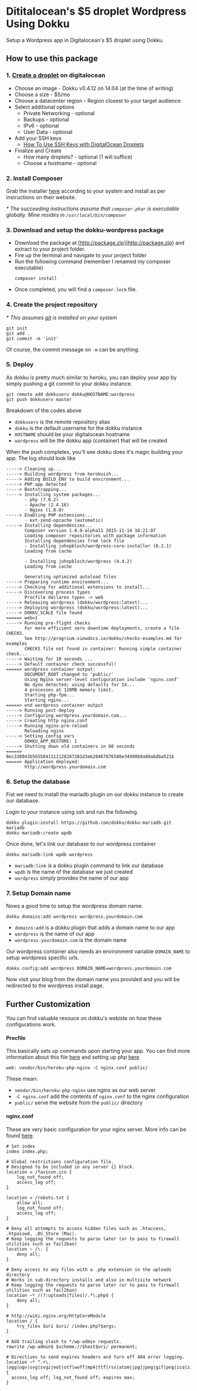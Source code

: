# Dititalocean's $5 droplet Wordpress Using Dokku

Setup a Wordpress app in Digitalocean's $5 droplet using Dokku.

## How to use this package

### 1. [Create a droplet](https://cloud.digitalocean.com/droplets/new) on digitalocean

- Choose an image - Dokku v0.4.12 on 14.04 (at the time of writing)
- Choose a size - $5/mo
- Choose a datacenter region - Region closest to your target audience
- Select additional options
  - Private Networking - optional
  - Backups - optional
  - IPv6 - optional
  - User Data - optional
- Add your SSH keys
  - [How To Use SSH Keys with DigitalOcean Droplets](https://www.digitalocean.com/community/tutorials/how-to-use-ssh-keys-with-digitalocean-droplets)
- Finalize and Create
  - How many droplets? - optional (1 will suffice)
  - Choose a hostname - optional

### 2. Install Composer

Grab the installer [here](https://getcomposer.org/download/) according to your system and install as per instructions on their website.

_* The succeeding instructions assume that `composer.phar` is executable globally. Mine resides in `/usr/local/bin/composer`_

### 3. Download and setup the dokku-wordpress package

- Download the package at [http://package.zip](http://package.zip) and extract to your project folder.
- Fire up the terminal and navigate to your project folder
- Run the following command (remember I renamed my composer executable)
  ```
  composer install
  ```
- Once completed, you will find a `composer.lock` file.

### 4. Create the project repository

_* This assumes [git](https://git-scm.com) is installed on your system_

```
git init
git add .
git commit -m 'init'
```

Of course, the commit message on `-m` can be anything.

### 5. Deploy

As dokku is pretty much similar to heroku, you can deploy your app by simply pushing a git commit to your dokku instance.

```
git remote add dokkuserv dokku@HOSTNAME:wordpress
git push dokkuserv master
```

Breakdown of the codes above

- `dokkuserv` is the remote repository alias
- `dokku` is the default username for the dokku instance
- `HOSTNAME` should be your digitalocean hostname
- `wordpress` will be the dokku app (container) that will be created

When the push completes, you'll see dokku does it's magic building your app. The log should look like

```
-----> Cleaning up...
-----> Building wordpress from herokuish...
-----> Adding BUILD_ENV to build environment...
-----> PHP app detected
-----> Bootstrapping...
-----> Installing system packages...
       - php (7.0.2)
       - Apache (2.4.16)
       - Nginx (1.8.0)
-----> Enabling PHP extensions...
       - ext-zend-opcache (automatic)
-----> Installing dependencies...
       Composer version 1.0.0-alpha11 2015-11-14 16:21:07
       Loading composer repositories with package information
       Installing dependencies from lock file
       - Installing johnpbloch/wordpress-core-installer (0.2.1)
       Loading from cache

       - Installing johnpbloch/wordpress (4.4.2)
       Loading from cache

       Generating optimized autoload files
-----> Preparing runtime environment...
-----> Checking for additional extensions to install...
-----> Discovering process types
       Procfile declares types -> web
-----> Releasing wordpress (dokku/wordpress:latest)...
-----> Deploying wordpress (dokku/wordpress:latest)...
-----> DOKKU_SCALE file found
=====> web=1
-----> Running pre-flight checks
       For more efficient zero downtime deployments, create a file CHECKS.
       See http://progrium.viewdocs.io/dokku/checks-examples.md for examples
       CHECKS file not found in container: Running simple container check...
-----> Waiting for 10 seconds ...
-----> Default container check successful!
=====> wordpress container output:
       DOCUMENT_ROOT changed to 'public/'
       Using Nginx server-level configuration include 'nginx.conf'
       No dyno detected; using defaults for 1X...
       4 processes at 128MB memory limit.
       Starting php-fpm...
       Starting nginx...
=====> end wordpress container output
-----> Running post-deploy
-----> Configuring wordpress.yourdomain.com...
-----> Creating http nginx.conf
-----> Running nginx-pre-reload
       Reloading nginx
-----> Setting config vars
       DOKKU_APP_RESTORE: 1
-----> Shutting down old containers in 60 seconds
=====> 8ec330943b5655041111128287281d3eb28467876580e34990b9a89abdba521b
=====> Application deployed:
       http://wordpress.yourdomain.com
```

### 6. Setup the database

Fist we need to install the mariadb plugin on our dokku instance to create our database.

Login to your instance using ssh and run the following.

```
dokku plugin:install https://github.com/dokku/dokku-mariadb.git mariadb
dokku mariadb:create wpdb
```

Once done, let's link our database to our wordpress container

```
dokku mariadb:link wpdb wordpress
```

- `mariadb:link` is a dokku plugin command to link our database
- `wpdb` is the name of the database we just created
- `wordpress` simply provides the name of our app

### 7. Setup Domain name

Nows a good time to setup the wordpress domain name.

```
dokku domains:add wordpress wordpress.yourdomain.com
```

- `domains:add` is a dokku plugin that adds a domain name to our app
- `wordpress` is the name of our app
- `wordpress.yourdomain.com` is the domain name

Our wordpress container also needs an environment variable `DOMAIN_NAME` to setup wordpress specific urls.

```
dokku config:add wordpress DOMAIN_NAME=wordpress.yourdomain.com
```

Now visit your blog from the domain name you provided and you will be redirected to the wordpress install page.

## Further Customization

You can find valuable resouce on dokku's webiste on how these configurations work.

#### Procfile

This basically sets up commands upon starting your app. You can find more information about this file [here](https://devcenter.heroku.com/articles/procfile) and setting up php [here](https://devcenter.heroku.com/articles/custom-php-settings)

```
web: vendor/bin/heroku-php-nginx -C nginx.conf public/
```

These mean:

  - `vendor/bin/heroku-php-nginx` use nginx as our web server
  - `-C nginx.conf` add the contents of `nginx.conf` to the nginx configuration
  - `public/` serve the website from the `public/` directory

#### nginx.conf

These are very basic configuration for your nginx server. More info can be found [here](https://codex.wordpress.org/Nginx).

```
# Set index
index index.php;

# Global restrictions configuration file.
# Designed to be included in any server {} block.
location = /favicon.ico {
	log_not_found off;
	access_log off;
}

location = /robots.txt {
	allow all;
	log_not_found off;
	access_log off;
}

# Deny all attempts to access hidden files such as .htaccess, .htpasswd, .DS_Store (Mac).
# Keep logging the requests to parse later (or to pass to firewall utilities such as fail2ban)
location ~ /\. {
	deny all;
}

# Deny access to any files with a .php extension in the uploads directory
# Works in sub-directory installs and also in multisite network
# Keep logging the requests to parse later (or to pass to firewall utilities such as fail2ban)
location ~* /(?:uploads|files)/.*\.php$ {
	deny all;
}

# http://wiki.nginx.org/HttpCoreModule
location / {
	try_files $uri $uri/ /index.php?$args;
}

# Add trailing slash to */wp-admin requests.
rewrite /wp-admin$ $scheme://$host$uri/ permanent;

# Directives to send expires headers and turn off 404 error logging.
location ~* ^.+\.(ogg|ogv|svg|svgz|eot|otf|woff|mp4|ttf|rss|atom|jpg|jpeg|gif|png|ico|zip|tgz|gz|rar|bz2|doc|xls|exe|ppt|tar|mid|midi|wav|bmp|rtf)$ {
  access_log off; log_not_found off; expires max;
}

```

